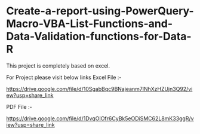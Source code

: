 # Create-a-report-using-PowerQuery-Macro-VBA-List-Functions-and-Data-Validation-functions-for-Data-R
This project is completely based on excel.

For Project please visit below links
Excel File :-  

https://drive.google.com/file/d/10SgabBqc9BNajeanm7lNhXzHZUjn3Q92/view?usp=share_link

 

PDF File :- 

https://drive.google.com/file/d/1DvqOIOfr6CyBk5eODiSMC62L8mK33ggR/view?usp=share_link
